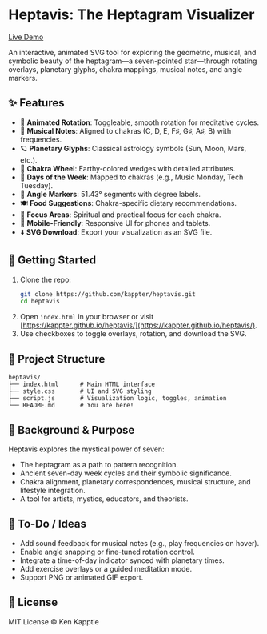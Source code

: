 # Heptavis: The Heptagram Visualizer

[Live Demo](https://kappter.github.io/heptavis/)

An interactive, animated SVG tool for exploring the geometric, musical, and symbolic beauty of the heptagram—a seven-pointed star—through rotating overlays, planetary glyphs, chakra mappings, musical notes, and angle markers.

## ✨ Features
- 🔁 **Animated Rotation**: Toggleable, smooth rotation for meditative cycles.
- 🎵 **Musical Notes**: Aligned to chakras (C, D, E, F♯, G♯, A♯, B) with frequencies.
- 🪐 **Planetary Glyphs**: Classical astrology symbols (Sun, Moon, Mars, etc.).
- 🔺 **Chakra Wheel**: Earthy-colored wedges with detailed attributes.
- 📅 **Days of the Week**: Mapped to chakras (e.g., Music Monday, Tech Tuesday).
- 📐 **Angle Markers**: 51.43° segments with degree labels.
- 🍽️ **Food Suggestions**: Chakra-specific dietary recommendations.
- 🧘 **Focus Areas**: Spiritual and practical focus for each chakra.
- 📱 **Mobile-Friendly**: Responsive UI for phones and tablets.
- ⬇️ **SVG Download**: Export your visualization as an SVG file.

## 🚀 Getting Started
1. Clone the repo:
   ```bash
   git clone https://github.com/kappter/heptavis.git
   cd heptavis
   ```
2. Open `index.html` in your browser or visit [https://kappter.github.io/heptavis/](https://kappter.github.io/heptavis/).
3. Use checkboxes to toggle overlays, rotation, and download the SVG.

## 📁 Project Structure
```
heptavis/
├── index.html      # Main HTML interface
├── style.css       # UI and SVG styling
├── script.js       # Visualization logic, toggles, animation
└── README.md       # You are here!
```

## 🧠 Background & Purpose
Heptavis explores the mystical power of seven:
- The heptagram as a path to pattern recognition.
- Ancient seven-day week cycles and their symbolic significance.
- Chakra alignment, planetary correspondences, musical structure, and lifestyle integration.
- A tool for artists, mystics, educators, and theorists.

## 📌 To-Do / Ideas
- Add sound feedback for musical notes (e.g., play frequencies on hover).
- Enable angle snapping or fine-tuned rotation control.
- Integrate a time-of-day indicator synced with planetary times.
- Add exercise overlays or a guided meditation mode.
- Support PNG or animated GIF export.

## 📄 License
MIT License © Ken Kapptie